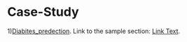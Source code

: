 # Case-Study
1)[Diabites_predection](#https://github.com/Taiseerabuilfelat/Diabites_predection).
Link to the sample section: [Link Text](#sample-section).
